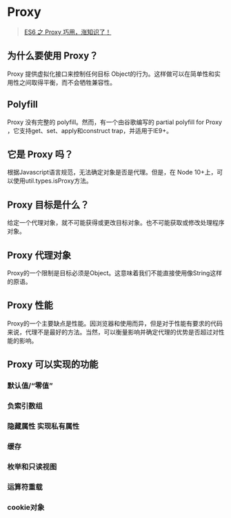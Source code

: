 # Proxy
> [ES6 之 Proxy 巧用，涨知识了！](https://mp.weixin.qq.com/s?__biz=MzUxNzk1MjQ0Ng==&mid=2247484790&idx=1&sn=75be9278facc25f62034b3f2f1ba22bd&chksm=f99103a7cee68ab1b95262474c4662db33b6d6f7d2fe2cd64bb06759406299a63ce2738ab6c9&scene=126&sessionid=1581902973&key=63c035b2857395ed0d850e489c73d4e5d26afc0e73a5a4aa4fe5dd15c850f1cf3c612ea1d593340860b9c47ed790b6b5166ea7d0878c39f4b9f8caf585dc5d9471a054cc0344d90ffaa4eb49c8b1464f&ascene=1&uin=MTYwMDQ1MzIxNg%3D%3D&devicetype=Windows+10&version=6208006f&lang=zh_CN&exportkey=A75sUYgX2RN7QVhFHLbF%2Bss%3D&pass_ticket=2HnXN9DWry2ktyerQWSKEGfzWHJmpyBNXzAiKp7IujLKIPu2%2FM%2Fd3GuoCZnFr7om) 

## 为什么要使用 Proxy？
Proxy 提供虚拟化接口来控制任何目标 Object的行为。这样做可以在简单性和实用性之间取得平衡，而不会牺牲兼容性。
## Polyfill
Proxy 没有完整的 polyfill。然而，有一个由谷歌编写的 partial polyfill for Proxy ，它支持get、set、apply和construct trap，并适用于IE9+。
## 它是 Proxy 吗？
根据Javascript语言规范，无法确定对象是否是代理。但是，在 Node 10+上，可以使用util.types.isProxy方法。
## Proxy 目标是什么？
给定一个代理对象，就不可能获得或更改目标对象。也不可能获取或修改处理程序对象。
## Proxy 代理对象
Proxy的一个限制是目标必须是Object。这意味着我们不能直接使用像String这样的原语。
## Proxy 性能
Proxy的一个主要缺点是性能。因浏览器和使用而异，但是对于性能有要求的代码来说，代理不是最好的方法。当然，可以衡量影响并确定代理的优势是否超过对性能的影响。
## Proxy 可以实现的功能
### 默认值/“零值”
### 负索引数组
### 隐藏属性 实现私有属性
### 缓存
### 枚举和只读视图
### 运算符重载
### cookie对象

